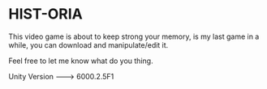# HIST-ORIA

This video game is about to keep strong your memory, is my last game in a while, you can download and manipulate/edit it.

Feel free to let me know what do you thing.

Unity Version ---> 6000.2.5F1
